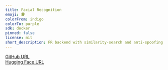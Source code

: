 ```yaml
---
title: Facial Recognition
emoji: 🕵
colorFrom: indigo
colorTo: purple
sdk: docker
pinned: false
license: mit
short_description: FR backend with similarity-search and anti-spoofing
---
```


[GitHub URL](https://github.com/Lelekhoa1812/Facial-Recognition-Web-app)  
[Hugging Face URL](https://huggingface.co/spaces/BinKhoaLe1812/Facial_Recognition)
